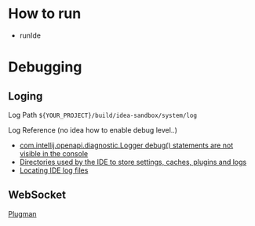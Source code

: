 # How to run
- runIde

# Debugging
## Loging
Log Path
`${YOUR_PROJECT}/build/idea-sandbox/system/log`

Log Reference (no idea how to enable debug level..)
- [com.intellij.openapi.diagnostic.Logger debug() statements are not visible in the console](https://intellij-support.jetbrains.com/hc/en-us/community/posts/203855890-com-intellij-openapi-diagnostic-Logger-debug-statements-are-not-visible-in-the-console)
- [Directories used by the IDE to store settings, caches, plugins and logs
](https://intellij-support.jetbrains.com/hc/en-us/articles/206544519-Directories-used-by-the-IDE-to-store-settings-caches-plugins-and-logs)
- [Locating IDE log files](https://intellij-support.jetbrains.com/hc/en-us/articles/207241085-Locating-IDE-log-files)

## WebSocket
[Plugman](https://plugman.herokuapp.com/)

